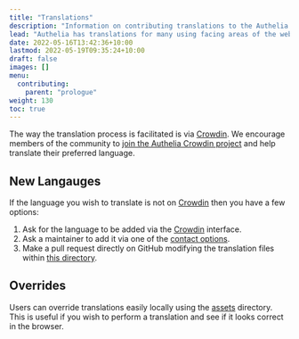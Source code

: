 ```yaml
---
title: "Translations"
description: "Information on contributing translations to the Authelia project."
lead: "Authelia has translations for many using facing areas of the web portal. Contributing to these translations is a very easy process."
date: 2022-05-16T13:42:36+10:00
lastmod: 2022-05-19T09:35:24+10:00
draft: false
images: []
menu:
  contributing:
    parent: "prologue"
weight: 130
toc: true
---
```


The way the translation process is facilitated is via [Crowdin]. We encourage members of the community to
[join the Authelia Crowdin project](https://translate.authelia.com) and help translate their preferred language.

## New Langauges

If the language you wish to translate is not on [Crowdin] then you have a few options:

1. Ask for the language to be added via the [Crowdin] interface.
2. Ask a maintainer to add it via one of the [contact options](../../information/contact.md).
3. Make a pull request directly on GitHub modifying the translation files within
[this directory](https://github.com/authelia/authelia/tree/master/internal/server/locales).

## Overrides

Users can override translations easily locally using the [assets](../configuration/server.md#locales) directory. This is
useful if you wish to perform a translation and see if it looks correct in the browser.

[Crowdin]: https://translate.authelia.com
